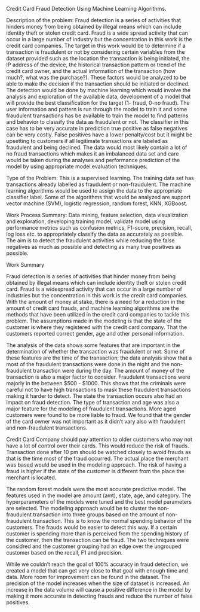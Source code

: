 Credit Card Fraud Detection Using Machine Learning Algorithms. 

Description of the problem: Fraud detection is a series of activities that hinders money from being obtained by illegal means which can include identity theft or stolen credit card. Fraud is a wide spread activity that can occur in a large number of industry but the concentration in this work is the credit card companies. 
The target in this work would be to determine if a transaction is fraudulent or not by considering certain variables from the dataset provided such as the location the transaction is being initiated, the IP address of the device, the historical transaction pattern or trend of the credit card owner, and the actual information of the transaction (how much?, what was the purchase?). These factors would be analyzed to be able to make the decision if the transaction should be initiated or declined. 
The detection would be done by machine learning which would involve the analysis and exploration of the available data, development of a model that will provide the best classification for the target (1- fraud, 0-no fraud). The user information and pattern is run through the model to train it and some fraudulent transactions has be available to train the model to find patterns and behavior to classify the data as fraudulent or not. 
The classifier in this case has to be very accurate in prediction true positive as false negatives can be very costly. False positives have a lower penalty/cost but it might be upsetting to customers if all legitimate transactions are labeled as fraudulent and being declined. 
The data would most likely contain a lot of no fraud transactions which makes it an imbalanced data set and care would be taken during the analyses and performance prediction of the model by using appropriate model evaluation techniques. 

Type of the Problem: This is a supervised learning. The training data set has transactions already labelled as fraudulent or non-fraudulent. The machine learning algorithms would be used to assign the data to the appropriate classifier label. Some of the algorithms that would be analyzed are support vector machine (SVM), logistic regression, random forest, KNN, XGBoost. 

Work Process Summary: Data mining, feature selection, data visualization and exploration, developing training model, validate model using performance metrics such as confusion metrics, F1-score, precision, recall, log loss etc. to appropriately classify the data as accurately as possible. The aim is to detect the fraudulent activities while reducing the false negatives as much as possible and detecting as many true positives as possible.

Work Summary 

Fraud detection is a series of activities that hinder money from being obtained by illegal means which can include identity theft or stolen credit card. Fraud is a widespread activity that can occur in a large number of industries but the concentration in this work is the credit card companies. With the amount of money at stake, there is a need for a reduction in the amount of credit card frauds, and machine learning algorithms are the methods that have been utilized in the credit card companies to tackle this problem.
The assumptions made in the modeling is that the state of the customer is where they registered with the credit card company. That the customers reported correct gender, age and other personal information.

The analysis of the data shows some features that are important in the determination of whether the transaction was fraudulent or not. Some of these features are the time of the transaction; the data analysis show that a most of the fraudulent transactions were done in the night and the non-fraudulent transaction were during the day. The amount of money of the transaction is also a major factor to consider. Fraudulent transactions were majorly in the between $500 - $1000. This shows that the criminals were careful not to have high transactions to mask these fraudulent transactions making it harder to detect. The state the transaction occurs also had an impact on fraud detection. The type of transaction and age was also a major feature for the modeling of fraudulent transactions. More aged customers were found to be more liable to fraud. We found that the gender of the card owner was not important as it didn’t vary also with fraudulent and non-fraudulent transactions.

Credit Card Company should pay attention to older customers who may not have a lot of control over their cards. This would reduce the risk of frauds. Transaction done after 10 pm should be watched closely to avoid frauds as that is the time most of the fraud occurred. The actual place the merchant was based would be used in the modeling approach. The risk of having a fraud is higher if the state of the customer is different from the place the merchant is located.

The random forest models were the most accurate predictive model. The features used in the model are amount (amt), state, age, and category. The hyperparameters of the models were tuned and the best model parameters are selected. The modeling approach would be to cluster the non-fraudulent transaction into three groups based on the amount of non-fraudulent transaction. This is to know the normal spending behavior of the customers. The frauds would be easier to detect this way. If a certain customer is spending more than is perceived from the spending history of the customer, then the transaction can be fraud. The two techniques were considred and the customer grouping had an edge over the ungrouped customer based on the recall, F1 and precision.

While we couldn’t reach the goal of 100% accuracy in fraud detection, we created a model that can get very close to that goal with enough time and data. More room for improvement can be found in the dataset. The precision of the model increases when the size of dataset is increased. An increase in the data volume will cause a positive difference in the model by making it more accurate in detecting frauds and reduce the number of false positives.
